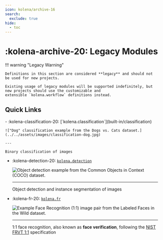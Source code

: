 ```yaml
---
icon: kolena/archive-16
search:
  exclude: true
hide:
  - toc
---
```


# :kolena-archive-20: Legacy Modules

!!! warning "Legacy Warning"

    Definitions in this section are considered **legacy** and should not be used for new projects.

    Existing usage of legacy modules will be supported indefinitely, but new projects should use the customizable and
    extensible `kolena.workflow` definitions instead.

## Quick Links

<div class="grid cards" markdown>
- :kolena-classification-20: [`kolena.classification`](built-in/classification)

    !["Dog" classification example from the Dogs vs. Cats dataset.](../../assets/images/classification-dog.jpg)

    ---

    Binary classification of images

- :kolena-detection-20: [`kolena.detection`](built-in/detection)

    ![Object detection example from the Common Objects in Context (COCO) dataset.](../../assets/images/detection-airplane.jpg)

    ---

    Object detection and instance segmentation of images

- :kolena-fr-20: [`kolena.fr`](built-in/fr)

    ![Example Face Recognition (1:1) image pair from the Labeled Faces in the Wild dataset.](../../assets/images/face-recognition.jpg)

    ---

    1:1 face recognition, also known as **face verification**, following the
    [NIST FRVT 1:1](https://pages.nist.gov/frvt/html/frvt11.html) specification
</div>
